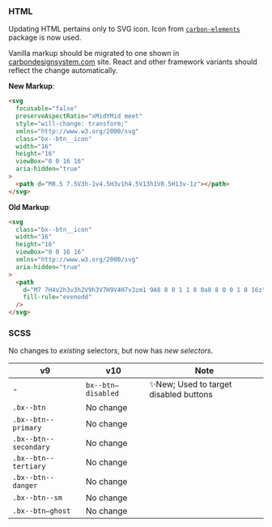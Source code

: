 ### HTML

Updating HTML pertains only to SVG icon. Icon from
[`carbon-elements`](https://github.com/IBM/carbon-elements) package is now used.

Vanilla markup should be migrated to one shown in
[carbondesignsystem.com](https://next.carbondesignsystem.com/components/button/code)
site. React and other framework variants should reflect the change
automatically.

**New Markup**:

```html
<svg
  focusable="false"
  preserveAspectRatio="xMidYMid meet"
  style="will-change: transform;"
  xmlns="http://www.w3.org/2000/svg"
  class="bx--btn__icon"
  width="16"
  height="16"
  viewBox="0 0 16 16"
  aria-hidden="true"
>
  <path d="M8.5 7.5V3h-1v4.5H3v1h4.5V13h1V8.5H13v-1z"></path>
</svg>
```

**Old Markup**:

```html
<svg
  class="bx--btn__icon"
  width="16"
  height="16"
  viewBox="0 0 16 16"
  xmlns="http://www.w3.org/2000/svg"
  aria-hidden="true"
>
  <path
    d="M7 7H4v2h3v3h2V9h3V7H9V4H7v3zm1 9A8 8 0 1 1 8 0a8 8 0 0 1 0 16z"
    fill-rule="evenodd"
  />
</svg>
```

### SCSS

No changes to _existing_ selectors, but now has _new selectors_.

| v9                    | v10                | Note                                   |
| --------------------- | ------------------ | -------------------------------------- |
| -                     | `bx--btn—disabled` | ✨New; Used to target disabled buttons |
| `.bx--btn`            | No change          |                                        |
| `.bx--btn--primary`   | No change          |                                        |
| `.bx--btn--secondary` | No change          |                                        |
| `.bx--btn--tertiary`  | No change          |                                        |
| `.bx--btn--danger`    | No change          |                                        |
| `.bx--btn--sm`        | No change          |                                        |
| `.bx--btn—ghost`      | No change          |                                        |

